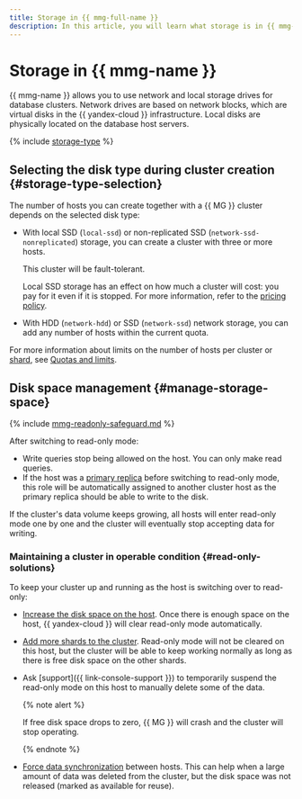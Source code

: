 ```yaml
---
title: Storage in {{ mmg-full-name }}
description: In this article, you will learn what storage is in {{ mmg-name }}, how to manage disk space, and how to select the right disk type when creating a cluster.
---
```


# Storage in {{ mmg-name }}


{{ mmg-name }} allows you to use network and local storage drives for database clusters. Network drives are based on network blocks, which are virtual disks in the {{ yandex-cloud }} infrastructure. Local disks are physically located on the database host servers.

{% include [storage-type](../../_includes/mdb/mmg/storage-type.md) %}

## Selecting the disk type during cluster creation {#storage-type-selection}

The number of hosts you can create together with a {{ MG }} cluster depends on the selected disk type:

* With local SSD (`local-ssd`) or non-replicated SSD (`network-ssd-nonreplicated`) storage, you can create a cluster with three or more hosts.

   This cluster will be fault-tolerant.

   Local SSD storage has an effect on how much a cluster will cost: you pay for it even if it is stopped. For more information, refer to the [pricing policy](../pricing.md).

* With HDD (`network-hdd`) or SSD (`network-ssd`) network storage, you can add any number of hosts within the current quota.

For more information about limits on the number of hosts per cluster or [shard](./sharding.md), see [Quotas and limits](./limits.md).


## Disk space management {#manage-storage-space}

{% include [mmg-readonly-safeguard.md](../../_includes/mdb/mmg-readonly-safeguard.md) %}

After switching to read-only mode:

* Write queries stop being allowed on the host. You can only make read queries.
* If the host was a [primary replica](replication.md) before switching to read-only mode, this role will be automatically assigned to another cluster host as the primary replica should be able to write to the disk.

If the cluster's data volume keeps growing, all hosts will enter read-only mode one by one and the cluster will eventually stop accepting data for writing.

### Maintaining a cluster in operable condition {#read-only-solutions}

To keep your cluster up and running as the host is switching over to read-only:
* [Increase the disk space on the host](../operations/update.md#change-disk-size). Once there is enough space on the host, {{ yandex-cloud }} will clear read-only mode automatically.
* [Add more shards to the cluster](../operations/shards.md#add-shard). Read-only mode will not be cleared on this host, but the cluster will be able to keep working normally as long as there is free disk space on the other shards.
* Ask [support]({{ link-console-support }}) to temporarily suspend the read-only mode on this host to manually delete some of the data.

   {% note alert %}

   If free disk space drops to zero, {{ MG }} will crash and the cluster will stop operating.
  
   {% endnote %}

* [Force data synchronization](../operations/hosts.md#resetup) between hosts. This can help when a large amount of data was deleted from the cluster, but the disk space was not released (marked as available for reuse).
